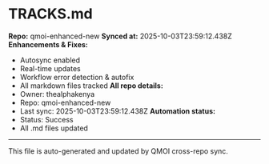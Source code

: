 # TRACKS.md

**Repo:** qmoi-enhanced-new
**Synced at:** 2025-10-03T23:59:12.438Z
**Enhancements & Fixes:**
- Autosync enabled
- Real-time updates
- Workflow error detection & autofix
- All markdown files tracked
**All repo details:**
- Owner: thealphakenya
- Repo: qmoi-enhanced-new
- Last sync: 2025-10-03T23:59:12.438Z
**Automation status:**
- Status: Success
- All .md files updated
---
This file is auto-generated and updated by QMOI cross-repo sync.
